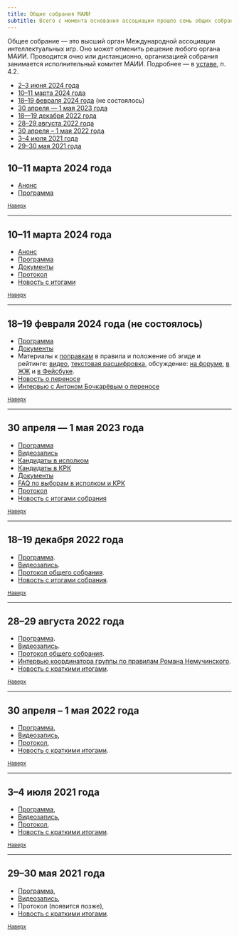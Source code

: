 ```yaml
---
title: Общие собрания МАИИ
subtitle: Всего с момента основания ассоциации прошло семь общих собраний.
---
```


Общее собрание — это высший орган Международной ассоциации интеллектуальных игр. Оно может отменить решение любого органа МАИИ. Проводится очно или дистанционно, организацией собрания занимается исполнительный комитет МАИИ. Подробнее — в [уставе](https://www.maii.li/statute/ru), п. 4.2.

- [2–3 июня 2024 года](#june24) <a name="atop"></a>
- [10–11 марта 2024 года](#mar24)
- [18–19 февраля 2024 года](#feb24) (не состоялось)
- [30 апреля — 1 мая 2023 года](#aprmay23)
- [18—19 декабря 2022 года](#dec22)
- [28–29 августа 2022 года](#aug22)
- [30 апреля – 1 мая 2022 года](#aprmay22)
- [3–4 июля 2021 года](#jul21)
- [29–30 мая 2021 года](#may21)

## 10–11 марта 2024 года <a name="june24"></a>

- [Анонс](https://www.maii.li/news/2024-04-25-anons-iyunskogo-obshego-sobraniya)
- [Программа](https://www.maii.li/news/2024-05-26-programma-obshego-sobraniya-i-dokumenty-dlya-obsuzhdeniya/)

<small>[Наверх](#atop)</small>

---

## 10–11 марта 2024 года <a name="mar24"></a>

- [Анонс](https://www.maii.li/news/2024-02-18-perenos-obshego-sobraniya-na-10-marta/)
- [Программа](https://www.maii.li/news/2024-03-03-programma-martovskogo-os-i-opros-ob-obshih-sobraniyah/)
- [Документы](https://forum.znatoki.site/c/obshhee-sobranie-18-02-2024/dokumenty/76)
- [Протокол](https://www.maii.li/docs/2024-03-19-protokol-obshego-sobraniya-maii-ot-10.03.2024)
- [Новость с итогами](https://www.maii.li/news/2024-03-11-kratkie-itogi-martovskogo-obshego-sobraniya/)

<small>[Наверх](#atop)</small>

----

## 18–19 февраля 2024 года (не состоялось) <a name="feb24"></a>

- [Программа](https://www.maii.li/news/2024-02-11-programma-obshego-sobraniya-18-19-fevralya/)
- [Документы](https://forum.znatoki.site/c/obshhee-sobranie-18-02-2024/dokumenty/76)
- Материалы к [поправкам](https://github.com/maii-chgk/documents/pull/31/files) в правила и положение об эгиде и рейтинге: [видео](https://youtu.be/QauEuLECsYo), [текстовая расшифровка](https://www.maii.li/p/rules-revision-transcript), обсуждение: [на форуме](https://forum.znatoki.site/t/2215), [в ЖЖ](https://igra1.livejournal.com/4407351.html) и [в Фейсбуке](https://www.facebook.com/groups/chgk.global/posts/2554695018027111).
- [Новость о переносе](https://www.maii.li/news/2024-02-18-perenos-obshego-sobraniya-na-10-marta/)
- [Интервью с Антоном Бочкарёвым о переносе](https://teletype.in/@maii/os-feb24)

<small>[Наверх](#atop)</small>

-------

## 30 апреля — 1 мая 2023 года <a name="aprmay23"></a>

- [Программа](https://www.maii.li/news/2023-04-27-programma-obshego-sobraniya-30-aprelya-1-maya/)
- [Видеозапись](https://youtu.be/hilB_CsFEEo?t=309)
- [Кандидаты в исполком](https://forum.znatoki.site/c/obshhee-sobranie-30-04-2023/kandidaty-v-ispolkom/56)
- [Кандидаты в КРК](https://forum.znatoki.site/c/obshhee-sobranie-30-04-2023/kandidaty-v-krk/58)
- [Документы](https://forum.znatoki.site/c/obshhee-sobranie-30-04-2023/dokumenty/60)
- [FAQ по выборам в исполком и КРК](https://www.maii.li/p/election-faq)
- [Протокол](https://www.maii.li/docs/2023-05-03-protokol-obshego-sobraniya-maii-ot-30.04.2023/)
- [Новость с итогами собрания](https://www.maii.li/news/2023-05-02-itogi-vesennego-obshego-sobraniya/)

<small>[Наверх](#atop)</small>

--------

## 18–19 декабря 2022 года <a name="dec22"></a>

- [Программа](https://www.maii.li/news/2022-12-14-programma-dekabrskogo-obshego-sobraniya/).
- [Видеозапись](https://youtu.be/dWVDDVDgQ5Y).
- [Протокол общего собрания](https://www.maii.li/docs/2022-12-21-protokol-obshego-sobraniya-maii-ot-21.12.2022/).
- [Новость с итогами собрания](https://www.maii.li/news/2022-12-22-itogi-dekabrskogo-obshego-sobraniya).

<small>[Наверх](#atop)</small>

--------

## 28–29 августа 2022 года <a name="aug22"></a>

- [Программа](https://www.maii.li/news/2022-08-27-obshee-sobranie-28-avgusta:-samoe-glavnoe/).
- [Видеозапись](https://www.youtube.com/watch?v=QWzl0a1pvUU).
- [Протокол общего собрания](https://www.maii.li/docs/2022-08-30-protokol-obshego-sobraniya-maii-ot-28.08.2022/).
- [Интервью координатора группы по правилам Романа Немучинского](https://teletype.in/@maii/rules-nemuchinskiy).
- [Новость с краткими итогами](https://www.maii.li/news/2022-08-29-itogi-avgustovskogo-obshego-sobraniya/).

<small>[Наверх](#atop)</small>

--------

## 30 апреля – 1 мая 2022 года <a name="aprmay22"></a>

- [Программа](https://www.maii.li/news/2022-04-23-opublikovana-okonchatelnaya-programma-obshego-sobraniya-30-aprelya/),
- [Видеозапись](https://www.youtube.com/watch?v=Dy09_hwg36c),
- [Протокол](https://www.maii.li/docs/2022-05-02-protokol-obshego-sobraniya-maii-ot-30.04.2022/),
- [Новость с краткими итогами](https://www.maii.li/news/2022-05-03-itogi-obshego-sobraniya-30-aprelya/). 

<small>[Наверх](#atop)</small>

--------

## 3–4 июля 2021 года <a name="jul21"></a>

- [Программа](https://www.maii.li/news/2021-06-19-iyulskoe-obshee-sobranie:-povestka-i-sutochnoe-golosovanie/),
- [Видеозапись](https://www.youtube.com/watch?v=l8ms0YrplmM),
- [Протокол](https://www.maii.li/docs/2021-07-07-protokol-obshego-sobraniya-maii-ot-03.07.2021),
- [Новость с краткими итогами](https://www.maii.li/news/2021-07-08-itogi-obshego-sobraniya-i-dalnejshie-shagi/).

<small>[Наверх](#atop)</small>

--------

## 29–30 мая 2021 года <a name="may21"></a>

- [Программа](https://www.maii.li/news/2021-05-28-priglashenie-na-obshee-sobranie-maii/), 
- [Видеозапись](https://www.youtube.com/watch?v=RkRpLULURNo),
- Протокол (появится позже),
- [Новость с краткими итогами](https://www.maii.li/news/2021-06-01-itogi-sobraniya-i-dalnejshie-shagi/).

<small>[Наверх](#atop)</small>
